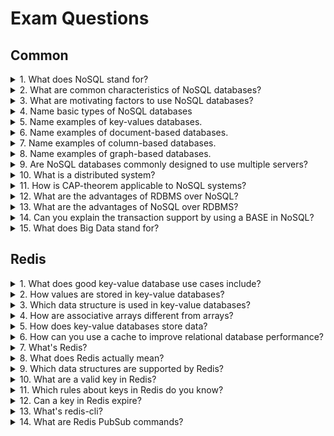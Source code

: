 # Exam Questions

## Common

<details>
<summary>1. What does NoSQL stand for?</summary>

> **Answer:**
>
> NoSQL stands for `Not Only SQL`.

</details>

<details>
<summary>2. What are common characteristics of NoSQL databases?</summary>

> **Answer:**
>
> * Not using the relational model
> * Running well on clusters
> * Open-source
> * Schemaless

</details>

<details>
<summary>3. What are motivating factors to use NoSQL databases?</summary>

> **Answer:**
>
> * Cost
> * Flexibility
> * Scalability
> * Availability

</details>

<details>
<summary>4. Name basic types of NoSQL databases</summary>

> **Answer:**
>
> * Key-Value
> * Document-based
> * Column-based
> * Graph-based

</details>

<details>
<summary>5. Name examples of key-values databases.</summary>

> **Answer:**
>
> * MongoDB
> * Amazon DynamoDB
> * RavenDB
> * etc.

</details>


<details>
<summary>6. Name examples of document-based databases.</summary>

> **Answer:**
>
> * Redis
> * Amazon DynamoDB
> * Azure CosmosDB
> * CouchDB
> * etc.

</details>

<details>
<summary>7. Name examples of column-based databases.</summary>

> **Answer:**
>
> * Bigtable
> * Cassandra
> * HBase
> * Hypertable
> * etc.

</details>

<details>
<summary>8. Name examples of graph-based databases.</summary>

> **Answer:**
>
> * Neo4j
> * OrientDB
> * etc.

</details>

<details>
<summary>9. Are	NoSQL databases commonly designed to use multiple servers?</summary>

> **Answer:**
> That's true, but this	is not a strict	requirement.

</details>

<details>
<summary>10. What is a distributed system?</summary>

> **Answer:**
> Systems that run on multiple servers are known as	distributed	systems.

</details>

<details>
<summary>11. How is CAP-theorem applicable to NoSQL systems?</summary>

> **Answer:**
>CAP theorem allows distributed systems to follow any two of these requirements. Since partition tolerance is mandatory for distributed databases. Thus, we are left only with CP (Consistency, Partition tolerance) and AP (availability, Partition tolerance).
Some of the examples of AP systems are `DynamoDB`, `Cassandra`, `CouchDB`
Some of the examples of CP systems are `BigTable`, `HyperTable`, `Mongo DB`, `HBase`

</details>

<details>
<summary>12. What are the advantages of RDBMS over NoSQL?</summary>

> **Answer:**
>
> * Better for relational data that is structured and organized
> * Organize data through normalization
> * Use Structured query language (SQL) which is easy to learn
> * Maintains Data Integrity
> * Data and its relationships are stored in separate tables
> * ACID compliance i.e. either all the transactions are committed or None
> * Scale up/ Vertical Scaling

</details>

<details>
<summary>13. What are the advantages of NoSQL over RDBMS?</summary>

> **Answer:**
>
> * Better for Unstructured and unpredictable Data
> * Handles Big Data
> * No predefined schema
> * Cheaper to manage
> * Scale-out/Horizontal Scaling
> * BASE Transaction
> * High performance, availability, and scalability

</details>

<details>
<summary>14. Can you explain the transaction support by using a BASE in NoSQL?</summary>

> **Answer:**
>
> The CAP theorem states that distributed systems cannot achieve all three properties at the same time; consistency, availability and partition tolerance. The `BASE` system gives up on consistency while maintaining the other two. The `BASE` system works well despite physical network partitions and always allow a client with reading and write availability.
>
> `BASE` stands for:
> * Basically Available - The database appears to work most of the time.
> * Soft state - Stores don't have to be write-consistent, nor do different replicas have to be mutually consistent all the time.
> * Eventual consistency - Stores exhibit consistency at some later point (e.g., lazily at reading time).

</details>

<details>
<summary>15. What does Big Data stand for?</summary>

> **Answer:**
> Big data is a term that describes the large volume of data – both structured and unstructured – that inundates a business on a day-to-day basis.

</details>

## Redis

<details>
<summary>1. What does good key-value database use cases include?</summary>

> **Answer:**
>
> * Scalable data
> * Profiles, preferences and configurations
> * Cache management
> * Blockchain implementation
> * Multimedia storage or large objects (video, images, audio, etc.)

</details>

<details>
<summary>2. How values are stored in key-value databases?</summary>

> **Answer:**
>
> Every item in the database is stored as an attribute name (or key) together with its value.

</details>

<details>
<summary>3. Which data structure is used in key-value databases?</summary>

> **Answer:**
>
> Associative arrays.

</details>

<details>
<summary>4. How	are	associative	arrays different from arrays?</summary>

> **Answer:**
>
> An associative array is a	data structure,	like an	array, but is not restricted to using integers	as	indexes	or	limiting values	to	the	same type.	Associative	arrays generalize	the	idea of	an ordered	list indexed by	an	identifier	to	include	arbitrary values for identifiers	and	values. .

</details>

<details>
<summary>5. How	does key-value databases store data?</summary>

> **Answer:**
>
> Many key-value data stores keep persistent copies	of data	on long-term storage, such as hard drives or flash devices.	Some key-value	data stores	only keep data in memory.	

</details>

<details>
<summary>6. How	can	you	use	a cache	to improve relational database performance?</summary>

> **Answer:**
>
> An in-memory cache is	an associative array. The values retrieved from the relational database	could be stored	in the cache by	creating a key for each	value stored. Programs that	access customer	data will typically	check the cache	first for data and if it is	not	found in the cache,	the	program	will then query	the	database. Retrieving data from memory is	faster than	retrieving it from disk. 

</details>

<details>
<summary>7. What's Redis?</summary>

> **Answer:**
>
> Redis is an advanced key-value data store and cache.

</details>

<details>
<summary>8. What does Redis actually mean?</summary>

> **Answer:**
>
> It means REmote DIctionary Server.

</details>

<details>
<summary>9. Which data structures are supported by Redis?</summary>

> **Answer:**
>
> * Binary-safe strings
> * Lists
> * Sets
> * Sorted sets, similar to Sets but where every string element is associated to a floating number value, called score
> * Hashes
> * Bit arrays
> * HyperLogLogs
> * Streams

</details>

<details>
<summary>10. What are a valid key in Redis?</summary>

> **Answer:**
>
> Redis keys are binary safe, this means that you can use any binary sequence as a key, from a string like "foo" to the content of a JPEG file. The empty string is also a valid key.

</details>

<details>
<summary>11. Which rules about keys in Redis do you know?</summary>

> **Answer:**
>
> * It's better to avoid very long keys. For instance a key of 1024 bytes is a bad idea not only memory-wise, but also because the lookup of the key in the dataset may require several costly key-comparisons.
> * It's better to avoid very short keys. While short keys will obviously consume a bit less memory, but keys should be readable.
> * The maximum allowed key size is 512 MB.

</details>

<details>
<summary>12. Can a key in Redis expire?</summary>

> **Answer:**
>
> There is a command `EXPIRE`. Set a timeout on key. After the timeout has expired, the key will automatically be deleted.

</details>

<details>
<summary>13. What's redis-cli?</summary>

> **Answer:**
>
> `redis-cli` is the Redis command line interface, a simple program that allows to send commands to Redis, and read the replies sent by the server, directly from the terminal.

</details>

<details>
<summary>14. What are Redis PubSub commands?</summary>

> **Answer:**
>
>* SUBSCRIBE - subscribes to channels
>* PUBLISH - posts a message to a channel
>* UNSUBSCRIBE - stops listening for messages posted to channels matching the given patterns

</details>
